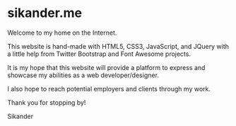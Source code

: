 # sikander.me
Welcome to my home on the Internet.

This website is hand-made with HTML5, CSS3, JavaScript, and JQuery with a little help from Twitter Bootstrap and Font Awesome projects.

It is my hope that this website will provide a platform to express and showcase my abilities as a web developer/designer.

I also hope to reach potential employers and clients through my work.

Thank you for stopping by!


Sikander
